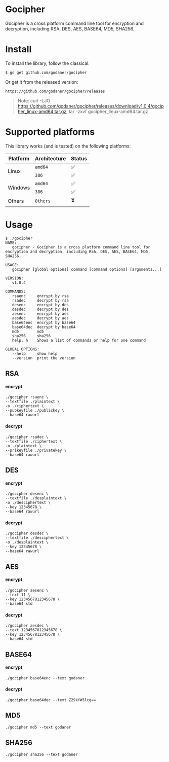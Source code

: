# Gocipher
Gocipher is a cross platform command line tool for encryption and decryption, including RSA, DES, AES, BASE64, MD5, SHA256.
# Install
To install the library, follow the classical:

    $ go get github.com/godaner/gocipher
    
Or get it from the released version: 

    https://github.com/godaner/gocipher/releases
    
> Note: curl -LJO https://github.com/godaner/gocipher/releases/download/v1.0.4/gocipher_linux-amd64.tar.gz, tar -zxvf gocipher_linux-amd64.tar.gz

# Supported platforms

This library works (and is tested) on the following platforms:

<table>
  <thead>
    <tr>
      <th>Platform</th>
      <th>Architecture</th>
      <th>Status</th>
    </tr>
  </thead>
  <tbody>
    <tr>
      <td rowspan="2">Linux</td>
      <td><code>amd64</code></td>
      <td>✅</td>
    </tr>
    <tr>
      <td><code>386</code></td>
      <td>✅</td>
    </tr>
    <tr>
      <td rowspan="2">Windows</td>
      <td><code>amd64</code></td>
      <td>✅</td>
    </tr>
    <tr>
      <td><code>386</code></td>
      <td>✅</td>
    </tr>
    <tr>
      <td>Others</td>
      <td><code>Others</code></td>
      <td>⏳</td>
    </tr>
  </tbody>
</table>

# Usage
```
$ ./gocipher
NAME:
   gocipher - Gocipher is a cross platform command line tool for encryption and decryption, including RSA, DES, AES, BASE64, MD5, SHA256.

USAGE:
   gocipher [global options] command [command options] [arguments...]

VERSION:
   v1.0.4

COMMANDS:
   rsaenc     encrypt by rsa
   rsadec     decrypt by rsa
   desenc     encrypt by des
   desdec     decrypt by des
   aesenc     encrypt by aes
   aesdec     decrypt by aes
   base64enc  encrypt by base64
   base64dec  decrypt by base64
   md5        md5
   sha256     sha256
   help, h    Shows a list of commands or help for one command

GLOBAL OPTIONS:
   --help     show help
   --version  print the version
```
## RSA
#### encrypt
    ./gocipher rsaenc \
    --textfile ./plaintext \
    -o ./ciphertext \
    --pubkeyfile ./publickey \
    --base64 rawurl
#### decrypt
    ./gocipher rsadec \
    --textfile ./ciphertext \
    -o ./plaintext \
    --prikeyfile ./privatekey \
    --base64 rawurl
    
## DES
#### encrypt
    ./gocipher desenc \
    --textfile ./desplaintext \
    -o ./desciphertext \
    --key 12345678 \
    --base64 rawurl
#### decrypt
    ./gocipher desdec \
    --textfile ./desciphertext \
    -o ./desplaintext \
    --key 12345678 \
    --base64 rawurl
## AES
#### encrypt
    ./gocipher aesenc \
    --text 11 \
    --key 1234567812345678 \
    --base64 std
#### decrypt
    ./gocipher aesdec \
    --text 1234567812345678 \
    --key 1234567812345678 \
    --base64 std
## BASE64
#### encrypt
    ./gocipher base64enc --text godaner
#### decrypt
    ./gocipher base64dec --text Z29kYW5lcg==
## MD5
    ./gocipher md5 --text godaner
## SHA256
    ./gocipher sha256 --text godaner